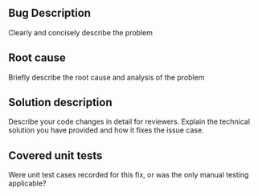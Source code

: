 ## Bug Description
Clearly and concisely describe the problem

## Root cause
Briefly describe the root cause and analysis of the problem

## Solution description
Describe your code changes in detail for reviewers. Explain the technical solution you have provided and how it fixes the issue case.

## Covered unit tests
Were unit test cases recorded for this fix, or was the only manual testing applicable?
